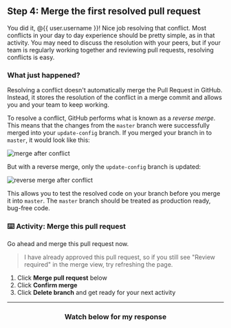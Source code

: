## Step 4: Merge the first resolved pull request

You did it, @{{ user.username }}! Nice job resolving that conflict. Most conflicts in your day to day experience should be pretty simple, as in that activity. You may need to discuss the resolution with your peers, but if your team is regularly working together and reviewing pull requests, resolving conflicts is easy.

### What just happened?

Resolving a conflict doesn't automatically merge the Pull Request in GitHub. Instead, it stores the resolution of the conflict in a merge commit and allows you and your team to keep working.

To resolve a conflict, GitHub performs what is known as a *reverse merge*. This means that the changes from the `master` branch were successfully merged into your `update-config` branch. If you merged your branch in to `master`, it would look like this:

![merge after conflict](https://user-images.githubusercontent.com/13326548/36703509-c8bab1ec-1b10-11e8-80ac-5398e066a18d.png)

But with a reverse merge, only the `update-config` branch is updated:

![reverse merge after conflict](https://user-images.githubusercontent.com/13326548/36703516-d31730ac-1b10-11e8-8e4d-0fa17baead36.png)

This allows you to test the resolved code on your branch before you merge it into `master`. The `master` branch should be treated as production ready, bug-free code.

### :keyboard: Activity: Merge this pull request

Go ahead and merge this pull request now.

> I have already approved this pull request, so if you still see "Review required" in the merge view, try refreshing the page.

1. Click **Merge pull request** below
1. Click **Confirm merge**
1. Click **Delete branch** and get ready for your next activity

<hr>
<h3 align="center">Watch below for my response</h3>
